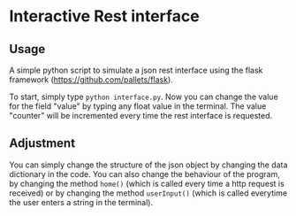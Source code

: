 # Interactive Rest interface

## Usage
A simple python script to simulate a json rest interface using the flask framework (https://github.com/pallets/flask).

To start, simply type `python interface.py`. Now you can change the value for the field "value" by typing any float value in the terminal. The value "counter" will be incremented every time the rest interface is requested.

## Adjustment
You can simply change the structure of the json object by changing the data dictionary in the code. You can also change the behaviour of the program, by changing the method `home()` (which is called every time a http request is received) or by changing the method `userInput()` (which is called everytime the user enters a string in the terminal).

